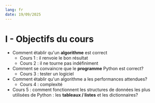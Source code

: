 ```yaml
---
lang: fr
date: 19/09/2025
---
```


# I - Objectifs du cours

- Comment établir qu'un **algorithme** est correct
	- Cours 1 : il renvoie le bon résultat
	- Cours 2 : il ne tourne pas indéfiniment
- Comment se convaincre que le **programme** Python est correct?
	- Cours 3 : tester un logiciel
- Comment établir qu'un algorithme a les performances attendues?
	- Cours 4 : complexité
- Cours 5 : comment fonctionnent les structures de données les plus utilisées de Python : les **tableaux / listes** et les dictionnaires?

